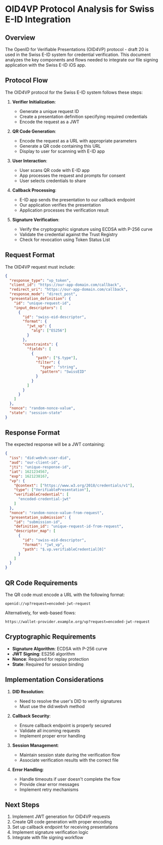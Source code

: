 # OID4VP Protocol Analysis for Swiss E-ID Integration

## Overview

The OpenID for Verifiable Presentations (OID4VP) protocol - draft 20 is used in the Swiss E-ID system for credential verification. This document analyzes the key components and flows needed to integrate our file signing application with the Swiss E-ID iOS app.

## Protocol Flow

The OID4VP protocol for the Swiss E-ID system follows these steps:

1. **Verifier Initialization**:
   - Generate a unique request ID
   - Create a presentation definition specifying required credentials
   - Encode the request as a JWT

2. **QR Code Generation**:
   - Encode the request as a URL with appropriate parameters
   - Generate a QR code containing this URL
   - Display to user for scanning with E-ID app

3. **User Interaction**:
   - User scans QR code with E-ID app
   - App processes the request and prompts for consent
   - User selects credentials to share

4. **Callback Processing**:
   - E-ID app sends the presentation to our callback endpoint
   - Our application verifies the presentation
   - Application processes the verification result

5. **Signature Verification**:
   - Verify the cryptographic signature using ECDSA with P-256 curve
   - Validate the credential against the Trust Registry
   - Check for revocation using Token Status List

## Request Format

The OID4VP request must include:

```json
{
  "response_type": "vp_token",
  "client_id": "https://our-app-domain.com/callback",
  "redirect_uri": "https://our-app-domain.com/callback",
  "response_mode": "direct_post",
  "presentation_definition": {
    "id": "unique-request-id",
    "input_descriptors": [
      {
        "id": "swiss-eid-descriptor",
        "format": {
          "jwt_vp": {
            "alg": ["ES256"]
          }
        },
        "constraints": {
          "fields": [
            {
              "path": ["$.type"],
              "filter": {
                "type": "string",
                "pattern": "SwissEID"
              }
            }
          ]
        }
      }
    ]
  },
  "nonce": "random-nonce-value",
  "state": "session-state"
}
```

## Response Format

The expected response will be a JWT containing:

```json
{
  "iss": "did:webvh:user-did",
  "aud": "our-client-id",
  "jti": "unique-response-id",
  "iat": 1621234567,
  "exp": 1621238167,
  "vp": {
    "@context": ["https://www.w3.org/2018/credentials/v1"],
    "type": ["VerifiablePresentation"],
    "verifiableCredential": [
      "encoded-credential-jwt"
    ]
  },
  "nonce": "random-nonce-value-from-request",
  "presentation_submission": {
    "id": "submission-id",
    "definition_id": "unique-request-id-from-request",
    "descriptor_map": [
      {
        "id": "swiss-eid-descriptor",
        "format": "jwt_vp",
        "path": "$.vp.verifiableCredential[0]"
      }
    ]
  }
}
```

## QR Code Requirements

The QR code must encode a URL with the following format:

```
openid://vp?request=encoded-jwt-request
```

Alternatively, for web-based flows:

```
https://wallet-provider.example.org/vp?request=encoded-jwt-request
```

## Cryptographic Requirements

- **Signature Algorithm**: ECDSA with P-256 curve
- **JWT Signing**: ES256 algorithm
- **Nonce**: Required for replay protection
- **State**: Required for session binding

## Implementation Considerations

1. **DID Resolution**:
   - Need to resolve the user's DID to verify signatures
   - Must use the did:webvh method

2. **Callback Security**:
   - Ensure callback endpoint is properly secured
   - Validate all incoming requests
   - Implement proper error handling

3. **Session Management**:
   - Maintain session state during the verification flow
   - Associate verification results with the correct file

4. **Error Handling**:
   - Handle timeouts if user doesn't complete the flow
   - Provide clear error messages
   - Implement retry mechanisms

## Next Steps

1. Implement JWT generation for OID4VP requests
2. Create QR code generation with proper encoding
3. Set up callback endpoint for receiving presentations
4. Implement signature verification logic
5. Integrate with file signing workflow
